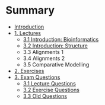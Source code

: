 # Summary

* [Introduction](README.md)
* [1. Lectures](chapter1.md)
  * [3.1 Introduction: Bioinformatics](chapter1/31-introduction-bioinformatics.md)
  * [3.2 Introduction: Structure](chapter1/32-introduction-structure.md)
  * 3.3 Alignments 1
  * 3.4 Alignments 2
  * 3.5 Comparative Modelling
* [2. Exercises](exercises.md)
* [3. Exam Questions](exam-questions.md)
  * [3.1 Lecture Questions](exam-questions/31-questions.md)
  * [3.2 Exercise Questions](exam-questions/32-exercise-questions.md)
  * [3.3 Old Questions](exam-questions/33-old-questions.md)

